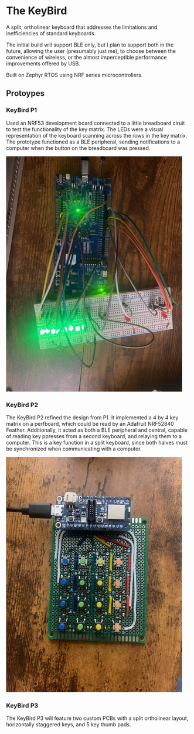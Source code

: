 # The KeyBird

A split, ortholinear keyboard that addresses the limitations and inefficiencies of standard keyboards.

The initial build will support BLE only, but I plan to support both in the future, allowing the user (presumably just me), to choose between the convenience of wireless, or the almost imperceptible performance improvements offered by USB.

Built on Zephyr RTOS using NRF series microcontrollers. 

## Protoypes
### KeyBird P1
Used an NRF53 development board connected to a little breadboard ciruit to test the functionality of the key matrix. The LEDs were a visual representation of the keyboard scanning across the rows in the key matrix. The prototype functioned as a BLE peripheral, sending notifications to a computer when the button on the breadboard was pressed. 

![](04_Notes/KeyBird_P1.jpg)

### KeyBird P2
The KeyBird P2 refined the design from P1. It implemented a 4 by 4 key matrix on a perfboard, which could be read by an Adafruit NRF52840 Feather. Additionally, it acted as both a BLE peripheral and central, capable of reading key ppresses from a second keyboard, and relaying them to a computer. This is a key function in a split keyboard, since both halves must be synchronized when communicating with a computer. 

![](04_Notes/KeyBird_P2.jpg)

### KeyBird P3

The KeyBird P3 will feature two custom PCBs with a split ortholinear layout, horizontally staggered keys, and 5 key thumb pads.

